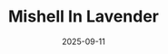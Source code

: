 ---
title: Mishell In Lavender
date: 2025-09-11
slug: 2025-09-11-mishell-in-lavender
tags: [photography]
image: https://ik.imagekit.io/1wh3oo1zp/mishell-in-lavender_e_LL6-Q-9K
image_alt: A Shell With Googly Eyes
---